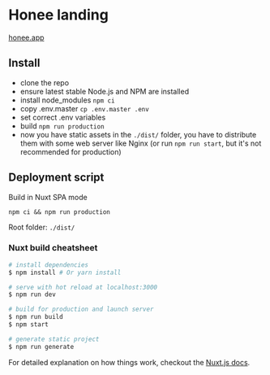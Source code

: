 # Honee landing

[honee.app](https://honee.app)

## Install

- clone the repo
- ensure latest stable Node.js and NPM are installed
- install node_modules `npm ci`
- copy .env.master `cp .env.master .env`
- set correct .env variables
- build `npm run production`
- now you have static assets in the `./dist/` folder, you have to distribute them with some web server like Nginx (or run `npm run start`, but it's not recommended for production)


## Deployment script

Build in Nuxt SPA mode
```
npm ci && npm run production
```
Root folder: `./dist/`



### Nuxt build cheatsheet

``` bash
# install dependencies
$ npm install # Or yarn install

# serve with hot reload at localhost:3000
$ npm run dev

# build for production and launch server
$ npm run build
$ npm start

# generate static project
$ npm run generate
```

For detailed explanation on how things work, checkout the [Nuxt.js docs](https://github.com/nuxt/nuxt.js).
